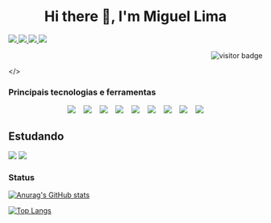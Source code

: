 <h1 align="center">
  Hi there 👋, I'm Miguel Lima</h1>
</h1>

<p>
  <a href="https://www.linkedin.com/in/miguelslima1986">
    <img src="https://img.shields.io/badge/LinkedIn-3D6098?style=flat&logo=linkedin&labelColor=3D6098" />
  </a>
  
  <a href="https://wa.me/5584988954146">
    <img src="https://img.shields.io/badge/Whatsapp-brightgreen?style=flat&logo=WhatsApp&logoColor=white&labelColor=brightgreen" />
  </a>
  
  <a href="https://instagram.com/migueslima">
    <img src="https://img.shields.io/badge/instagram-E4405F?style=flat&logo=WhatsApp&logoColor=white&labelColor=brightgreen" />
  </a>
  
   <a href="mailto:miguelsousalima@hotmail.com">
    <img src="https://img.shields.io/badge/Hotmail-red?style=flat&logo=hotmail&logoColor=white&labelColor=red" />
  </a>
  
  <p align="right">
    <img src="https://visitor-badge.glitch.me/badge?page_id=miguelslima" alt="visitor badge" />
  </p>

</>


### Principais tecnologias e ferramentas

<p align="center">
  <img src="https://img.shields.io/badge/Javascript-F7D842?style=social&logo=javascript&logoColor=F7D842" />&nbsp;&nbsp;&nbsp;
  <img src="https://img.shields.io/badge/typescript%20-%23007ACC?&style=social&logo=typescript&logoColor=black"/>&nbsp;&nbsp;&nbsp;
  <img src="https://img.shields.io/badge/React-3D6098?style=social&logo=react&logoColor=3D6098" />&nbsp;&nbsp;&nbsp;
  <img src="https://img.shields.io/badge/React%20Native-3D6098?style=social&logo=react&logoColor=3D6098" />&nbsp;&nbsp;&nbsp;
  <img src="https://img.shields.io/badge/Styled%20Components-DB7093?style=social&logo=styled-components&logoColor=DB7093" />&nbsp;&nbsp;&nbsp;
  <img src="https://img.shields.io/badge/Visual%20Studio%20Code-007ACC?style=social&logo=visual-studio-code&logoColor=007ACC" />&nbsp;&nbsp;&nbsp;
  <img src="https://img.shields.io/badge/git%20-%23F05033.svg?&style=social&logo=git&logoColor=black"/>&nbsp;&nbsp;&nbsp;
  <img src="https://img.shields.io/badge/github%20-%23121011.svg?&style=social&logo=github&logoColor=black"/>&nbsp;&nbsp;&nbsp;
  <img src="https://img.shields.io/badge/node.js%20-%2343853D.svg?&style=social&logo=node.js&logoColor=black"/>
</p>


## Estudando

<p>
  <img src="https://img.shields.io/badge/angular%20-FF0000.svg?&style=flat&logo=angular&logoColor=black"/>
  <img src="https://img.shields.io/badge/kotlin%20-bf40bf.svg?&style=flat&logo=kotlin&logoColor=black"/>
</p>


### Status

[![Anurag's GitHub stats](https://github-readme-stats.vercel.app/api?username=miguelslima&count_private=true&show_icons=true&hide_border=true)](https://github.com/anuraghazra/github-readme-stats)

[![Top Langs](https://github-readme-stats.vercel.app/api/top-langs/?username=miguelslima&langs_count=8&layout=compact&hide_border=true)](https://github.com/anuraghazra/github-readme-stats)


<!--
**miguelslima/miguelslima** is a ✨ _special_ ✨ repository because its `README.md` (this file) appears on your GitHub profile.

Here are some ideas to get you started:

- 🔭 I’m currently working on ...
- 🌱 I’m currently learning ...
- 👯 I’m looking to collaborate on ...
- 🤔 I’m looking for help with ...
- 💬 Ask me about ...
- 📫 How to reach me: ...
- 😄 Pronouns: ...
- ⚡ Fun fact: ...
-->
